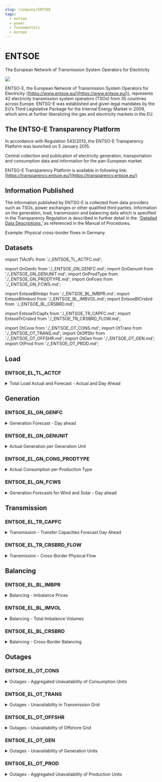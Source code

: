 ```yaml
---
slug: /company/ENTSOE
tags:
  - entsoe
  - power
  - fundamentals
  - europe
---
```

ENTSOE
=========
The European Network of Transmission System Operators for Electricity

![](/img/data/entsoe.svg)


ENTSO-E, the European Network of Transmission System Operators for Electricity ([https://www.entsoe.eu/](https://www.entsoe.eu/)), represents 42 electricity transmission system operators (TSOs) from 35 countries across Europe. ENTSO-E was established and given legal mandates by the EU’s Third Legislative Package for the Internal Energy Market in 2009, which aims at further liberalizing the gas and electricity markets in the EU.

## The ENTSO-E Transparency Platform

In accordance with Regulation 543/2013, the ENTSO-E Transparency Platform was launched on 5 January 2015.

Central collection and publication of electricity generation, transportation and consumption data and information for the pan-European market.

ENTSO-E Transparency Platform is available in following link: [https://transparency.entsoe.eu/](https://transparency.entsoe.eu/)

## Information Published

The information published by ENTSO-E is collected from data providers such as TSOs, power exchanges or other qualified third parties. Information on the generation, load, transmission and balancing data which is specified in the Transparency Regulation is described in further detail in the  [‘Detailed Data Descriptions,’](https://www.entsoe.eu/fileadmin/user_upload/_library/resources/Transparency/02_MoP%20Ref02%20-%20DDD_V2R5.pdf) as referenced in the Manual of Procedures.

Example: Physical cross-border flows in Germany

## Datasets
import TlActFc from './_ENTSOE_TL_ACTFC.md';

import GnGenfc from './_ENTSOE_GN_GENFC.md';
import GnGenunit from './_ENTSOE_GN_GENUNIT.md';
import GnProdType from './_ENTSOE_GN_PRODTYPE.md';
import GnFcws from './_ENTSOE_GN_FCWS.md';

import EntsoeBlImbpr from './_ENTSOE_BL_IMBPR.md';
import EntsoeBlImbvol from './_ENTSOE_BL_IMBVOL.md';
import EntsoeBlCrsbrd from './_ENTSOE_BL_CRSBRD.md';

import EntsoeTrCapfx from './_ENTSOE_TR_CAPFC.md';
import EntsoeTrCrsbrd from './_ENTSOE_TR_CRSBRD_FLOW.md';

import OtCons from './_ENTSOE_OT_CONS.md';
import OtTrans from './_ENTSOE_OT_TRANS.md';
import OtOffShr from './_ENTSOE_OT_OFFSHR.md';
import OtGen from './_ENTSOE_OT_GEN.md';
import OtProd from './_ENTSOE_OT_PROD.md';

## Load
### ENTSOE_EL_TL_ACTCF
<details>
<summary>Total Load Actual and Forecast - Actual and Day Ahead</summary>
<TlActFc/>
</details>

## Generation
### ENTSOE_EL_GN_GENFC
<details>
<summary>Generation Forecast - Day ahead</summary>
<GnGenfc />
</details>

### ENTSOE_EL_GN_GENUNIT
<details>
<summary>Actual Generation per Generation Unit</summary>
<GnGenunit />
</details>

### ENTSOE_EL_GN_CONS_PRODTYPE
<details>
<summary>Actual Consumption per Production Type</summary>
<GnProdType />
</details>

### ENTSOE_EL_GN_FCWS
<details>
<summary>Generation Forecasts for Wind and Solar - Day ahead</summary>
<GnFcws />
</details>

## Transmission
### ENTSOE_EL_TR_CAPFC
<details>
<summary>Transmission - Transfer Capacities Forecast Day Ahead</summary>
<EntsoeTrCapfx />
</details>

### ENTSOE_EL_TR_CRSBRD_FLOW
<details>
<summary>Transmission - Cross-Border Physical Flow</summary>
<EntsoeTrCrsbrd />
</details>

## Balancing
### ENTSOE_EL_BL_IMBPR
<details>
<summary>Balancing - Imbalance Prices</summary>
<EntsoeBlImbpr />
</details>

### ENTSOE_EL_BL_IMVOL
<details>
<summary>Balancing - Total Imbalance Volumes</summary>
<EntsoeBlImbvol />
</details>

### ENTSOE_EL_BL_CRSBRD
<details>
<summary>Balancing - Cross-Border Balancing</summary>
<EntsoeBlCrsbrd />
</details>

## Outages

### ENTSOE_EL_OT_CONS
<details>
<summary>Outages - Aggregated Unavailability of Consumption Units</summary>
<OtCons />
</details>

### ENTSOE_EL_OT_TRANS
<details>
<summary>Outages - Unavailability in Transmission Grid</summary>
<OtTrans />
</details>

### ENTSOE_EL_OT_OFFSHR
<details>
<summary>Outages - Unavailability of Offshore Grid</summary>
<OtOffShr />
</details>

### ENTSOE_EL_OT_GEN
<details>
<summary>Outages - Unavailability of Generation Units</summary>
<OtGen />
</details>

### ENTSOE_EL_OT_PROD
<details>
<summary>Outages - Aggregated Unavailability of Production Units</summary>
<OtProd />
</details>